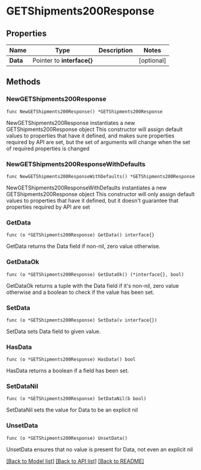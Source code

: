 # GETShipments200Response

## Properties

Name | Type | Description | Notes
------------ | ------------- | ------------- | -------------
**Data** | Pointer to **interface{}** |  | [optional] 

## Methods

### NewGETShipments200Response

`func NewGETShipments200Response() *GETShipments200Response`

NewGETShipments200Response instantiates a new GETShipments200Response object
This constructor will assign default values to properties that have it defined,
and makes sure properties required by API are set, but the set of arguments
will change when the set of required properties is changed

### NewGETShipments200ResponseWithDefaults

`func NewGETShipments200ResponseWithDefaults() *GETShipments200Response`

NewGETShipments200ResponseWithDefaults instantiates a new GETShipments200Response object
This constructor will only assign default values to properties that have it defined,
but it doesn't guarantee that properties required by API are set

### GetData

`func (o *GETShipments200Response) GetData() interface{}`

GetData returns the Data field if non-nil, zero value otherwise.

### GetDataOk

`func (o *GETShipments200Response) GetDataOk() (*interface{}, bool)`

GetDataOk returns a tuple with the Data field if it's non-nil, zero value otherwise
and a boolean to check if the value has been set.

### SetData

`func (o *GETShipments200Response) SetData(v interface{})`

SetData sets Data field to given value.

### HasData

`func (o *GETShipments200Response) HasData() bool`

HasData returns a boolean if a field has been set.

### SetDataNil

`func (o *GETShipments200Response) SetDataNil(b bool)`

 SetDataNil sets the value for Data to be an explicit nil

### UnsetData
`func (o *GETShipments200Response) UnsetData()`

UnsetData ensures that no value is present for Data, not even an explicit nil

[[Back to Model list]](../README.md#documentation-for-models) [[Back to API list]](../README.md#documentation-for-api-endpoints) [[Back to README]](../README.md)


